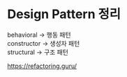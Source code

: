 # Design Pattern 정리


behavioral -> 행동 패턴  
constructor -> 생성자 패턴  
structural -> 구조 패턴  

https://refactoring.guru/
